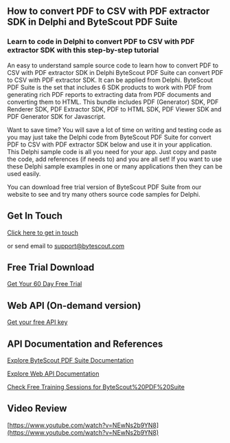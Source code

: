 ## How to convert PDF to CSV with PDF extractor SDK in Delphi and ByteScout PDF Suite

### Learn to code in Delphi to convert PDF to CSV with PDF extractor SDK with this step-by-step tutorial

An easy to understand sample source code to learn how to convert PDF to CSV with PDF extractor SDK in Delphi ByteScout PDF Suite can convert PDF to CSV with PDF extractor SDK. It can be applied from Delphi. ByteScout PDF Suite is the set that includes 6 SDK products to work with PDF from generating rich PDF reports to extracting data from PDF documents and converting them to HTML. This bundle includes PDF (Generator) SDK, PDF Renderer SDK, PDF Extractor SDK, PDF to HTML SDK, PDF Viewer SDK and PDF Generator SDK for Javascript.

Want to save time? You will save a lot of time on writing and testing code as you may just take the Delphi code from ByteScout PDF Suite for convert PDF to CSV with PDF extractor SDK below and use it in your application. This Delphi sample code is all you need for your app. Just copy and paste the code, add references (if needs to) and you are all set! If you want to use these Delphi sample examples in one or many applications then they can be used easily.

You can download free trial version of ByteScout PDF Suite from our website to see and try many others source code samples for Delphi.

## Get In Touch

[Click here to get in touch](https://bytescout.zendesk.com/hc/en-us/requests/new?subject=ByteScout%20PDF%20Suite%20Question)

or send email to [support@bytescout.com](mailto:support@bytescout.com?subject=ByteScout%20PDF%20Suite%20Question) 

## Free Trial Download

[Get Your 60 Day Free Trial](https://bytescout.com/download/web-installer?utm_source=github-readme)

## Web API (On-demand version)

[Get your free API key](https://pdf.co/documentation/api?utm_source=github-readme)

## API Documentation and References

[Explore ByteScout PDF Suite Documentation](https://bytescout.com/documentation/index.html?utm_source=github-readme)

[Explore Web API Documentation](https://pdf.co/documentation/api?utm_source=github-readme)

[Check Free Training Sessions for ByteScout%20PDF%20Suite](https://academy.bytescout.com/)

## Video Review

[https://www.youtube.com/watch?v=NEwNs2b9YN8](https://www.youtube.com/watch?v=NEwNs2b9YN8)